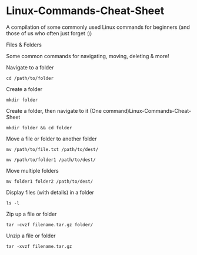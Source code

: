 # Linux-Commands-Cheat-Sheet

A compilation of some commonly used Linux commands for beginners (and those of us who often just forget :))

Files & Folders

Some common commands for navigating, moving, deleting & more!

Navigate to a folder
``` 
cd /path/to/folder
```
Create a folder
``` 
mkdir folder
```
Create a folder, then navigate to it (One command)Linux-Commands-Cheat-Sheet
```
mkdir folder && cd folder
```
Move a file or folder to another folder
```
mv /path/to/file.txt /path/to/dest/
```
```
mv /path/to/folder1 /path/to/dest/
```
Move multiple folders
``` 
mv folder1 folder2 /path/to/dest/
```
Display files (with details) in a folder
```
ls -l
```
Zip up a file or folder
```
tar -cvzf filename.tar.gz folder/
```
Unzip a file or folder
```
tar -xvzf filename.tar.gz
```
